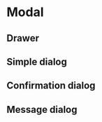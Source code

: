 # Modal

## Drawer

<ExampleModalDrawerOverview />

## Simple dialog

<ExampleModalOverview />

## Confirmation dialog

<ExampleConfirmBox />

## Message dialog

<ExampleMeesageBox />